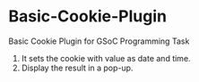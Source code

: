 # Basic-Cookie-Plugin
Basic Cookie Plugin for GSoC Programming Task

1. It sets the cookie with value as date and time.
2. Display the result in a pop-up.
